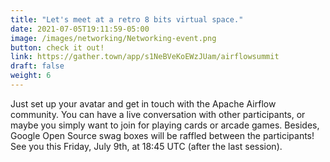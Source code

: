 ```yaml
---
title: "Let's meet at a retro 8 bits virtual space."
date: 2021-07-05T19:11:59-05:00
image: /images/networking/Networking-event.png
button: check it out!
link: https://gather.town/app/s1NeBVeKoEWzJUam/airflowsummit
draft: false
weight: 6
---
```


Just set up your avatar and get in touch with the Apache Airflow community. You can have a live conversation with other participants, or maybe you simply want to join for playing cards or arcade games. Besides, Google Open Source swag boxes will be raffled between the participants!
See you this Friday, July 9th, at 18:45 UTC (after the last session).


